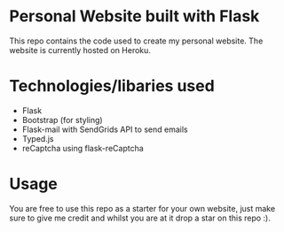# Personal Website built with Flask

This repo contains the code used to create my personal website. The website is currently hosted on Heroku.

# Technologies/libaries used

- Flask
- Bootstrap (for styling)
- Flask-mail with SendGrids API to send emails
- Typed.js 
- reCaptcha using flask-reCaptcha

# Usage

You are free to use this repo as a starter for your own website, just make sure to give me credit and whilst you are at it drop a star on this repo :).